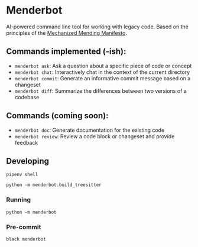 # Menderbot
AI-powered command line tool for working with legacy code. Based on the principles of the [Mechanized Mending Manifesto](https://mender.ai/docs/intro).

## Commands implemented (-ish):

* `menderbot ask`: Ask a question about a specific piece of code or concept
* `menderbot chat`: Interactively chat in the context of the current directory
* `menderbot commit`: Generate an informative commit message based on a changeset
* `menderbot diff`: Summarize the differences between two versions of a codebase

## Commands (coming soon):

* `menderbot doc`: Generate documentation for the existing code
* `menderbot review`: Review a code block or changeset and provide feedback

## Developing

```
pipenv shell

python -m menderbot.build_treesitter
```
### Running
```
python -m menderbot
```
### Pre-commit

```
black menderbot
```